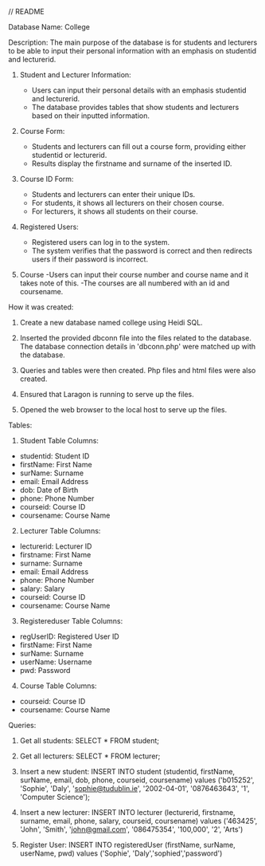 // README

Database Name: College

Description:
The main purpose of the database is for students and lecturers to be able to input their personal information with an emphasis on studentid and lecturerid. 

1. Student and Lecturer Information:
   - Users can input their personal details with an emphasis studentid and lecturerid.
   - The database provides tables that show students and lecturers based on their inputted information.

2. Course Form:
   - Students and lecturers can fill out a course form, providing either studentid or lecturerid.
   - Results display the firstname and surname of the inserted ID.

3. Course ID Form:
   - Students and lecturers can enter their unique IDs.
   - For students, it shows all lecturers on their chosen course.
   - For lecturers, it shows all students on their course.

4. Registered Users:
   - Registered users can log in to the system.
   - The system verifies that the password is correct and then redirects users if their password is incorrect.
   
5. Course
   -Users can input their course number and course name and it takes note of this.
   -The courses are all numbered with an id and coursename.

How it was created:
1. Create a new database named college using Heidi SQL.

2. Inserted the provided dbconn file into the files related to the database. The database connection details in 'dbconn.php' were matched up with the database.

3. Queries and tables were then created. Php files and html files were also created.

4. Ensured that Laragon is running to serve up the files.

5. Opened the web browser to the local host to serve up the files. 

Tables:
1. Student Table
Columns:
  - studentid: Student ID
  - firstName: First Name
  - surName: Surname
  - email: Email Address
  - dob: Date of Birth
  - phone: Phone Number
  - courseid: Course ID
  - coursename: Course Name

2. Lecturer Table
Columns:
  - lecturerid: Lecturer ID
  - firstname: First Name
  - surname: Surname
  - email: Email Address
  - phone: Phone Number
  - salary: Salary
  - courseid: Course ID
  - coursename: Course Name

3. Registereduser Table
Columns: 
  - regUserID: Registered User ID
  - firstName: First Name
  - surName: Surname
  - userName: Username
  - pwd: Password
  
4. Course Table
Columns:
  - courseid: Course ID
  - coursename: Course Name

Queries:

1. Get all students:
SELECT * FROM student;

2. Get all lecturers:
SELECT * FROM lecturer;

3. Insert a new student:
INSERT INTO student (studentid, firstName, surName, email, dob, phone, courseid, coursename)
values ('b015252', 'Sophie', 'Daly', 'sophie@tudublin.ie', '2002-04-01', '0876463643', '1', 'Computer Science');

4. Insert a new lecturer:
INSERT INTO lecturer (lecturerid, firstname, surname, email, phone, salary, courseid, coursename) 
values ('463425', 'John', 'Smith', 'john@gmail.com', '086475354', '100,000', '2', 'Arts')

5. Register User:
INSERT INTO registeredUser (firstName, surName, userName, pwd) 
values ('Sophie', 'Daly','sophied','password')

